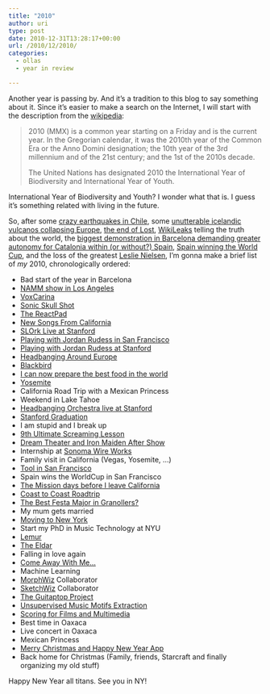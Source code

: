 ```yaml
---
title: "2010"
author: uri
type: post
date: 2010-12-31T13:28:17+00:00
url: /2010/12/2010/
categories:
  - ollas
  - year in review

---
```

Another year is passing by. And it&#8217;s a tradition to this blog to say something about it. Since it&#8217;s easier to make a search on the Internet, I will start with the description from the [wikipedia][1]: 

> 2010 (MMX) is a common year starting on a Friday and is the current year. In the Gregorian calendar, it was the 2010th year of the Common Era or the Anno Domini designation; the 10th year of the 3rd millennium and of the 21st century; and the 1st of the 2010s decade.
> 
> The United Nations has designated 2010 the International Year of Biodiversity and International Year of Youth.

International Year of Biodiversity and Youth? I wonder what that is. I guess it&#8217;s something related with living in the future.

So, after some [crazy earthquakes in Chile][2], some [unutterable icelandic vulcanos collapsing Europe][3], [the end of Lost][4], [WikiLeaks][5] telling the truth about the world, the [biggest demonstration in Barcelona demanding greater autonomy for Catalonia within (or without?) Spain][6], [Spain winning the World Cup][7], and the loss of the greatest [Leslie Nielsen][8], I&#8217;m gonna make a brief list of _my_ 2010, chronologically ordered:

  * Bad start of the year in Barcelona
  * [NAMM show in Los Angeles][9]
  * [VoxCarina][10]
  * [Sonic Skull Shot][11]
  * [The ReactPad][12]
  * [New Songs From California][13]
  * [SLOrk Live at Stanford][14]
  * [Playing with Jordan Rudess in San Francisco][15]
  * [Playing with Jordan Rudess at Stanford][16]
  * [Headbanging Around Europe][17]
  * [Blackbird][18]
  * [I can now prepare the best food in the world][19]
  * [Yosemite][20]
  * California Road Trip with a Mexican Princess
  * Weekend in Lake Tahoe
  * [Headbanging Orchestra live at Stanford][21]
  * [Stanford Graduation][22]
  * I am stupid and I break up
  * [9th Ultimate Screaming Lesson][23]
  * [Dream Theater and Iron Maiden After Show][24]
  * Internship at [Sonoma Wire Works][25]
  * Family visit in California (Vegas, Yosemite, &#8230;)
  * [Tool in San Francisco][26]
  * Spain wins the WorldCup in San Francisco
  * [The Mission days before I leave California][27]
  * [Coast to Coast Roadtrip][28]
  * [The Best Festa Major in Granollers?][29]
  * My mum gets married
  * [Moving to New York][30]
  * Start my PhD in Music Technology at NYU
  * [Lemur][31]
  * [The Eldar][32]
  * Falling in love again
  * [Come Away With Me&#8230;][33]
  * Machine Learning
  * [MorphWiz][34] Collaborator
  * [SketchWiz][35] Collaborator
  * [The Guitaptop Project][36]
  * [Unsupervised Music Motifs Extraction][37]
  * [Scoring for Films and Multimedia][38]
  * Best time in Oaxaca
  * Live concert in Oaxaca
  * Mexican Princess
  * [Merry Christmas and Happy New Year App][39]
  * Back home for Christmas (Family, friends, Starcraft and finally organizing my old stuff)

Happy New Year all titans. See you in NY!

 [1]: http://en.wikipedia.org/wiki/2010
 [2]: http://en.wikipedia.org/wiki/2010_Chile_earthquake
 [3]: http://en.wikipedia.org/wiki/2010_eruptions_of_Eyjafjallaj%C3%B6kull
 [4]: http://en.wikipedia.org/wiki/The_End_%28Lost%29
 [5]: http://en.wikipedia.org/wiki/WikiLeaks
 [6]: http://www.bbc.co.uk/news/10588494
 [7]: http://www.abc.net.au/news/stories/2010/07/12/2950575.htm
 [8]: http://en.wikipedia.org/wiki/Leslie_Nielsen
 [9]: /2010/01/namm-10/
 [10]: /2010/02/the-voxcarina/
 [11]: /2010/02/sonic-skull-shot/
 [12]: /2010/03/the-reactpad/
 [13]: /2010/03/songs-from-californi/
 [14]: /2010/04/slork-at-the-memorial-church/
 [15]: /2010/05/jordan-rudess-at-pyramind/
 [16]: /2010/04/jordan-rudess-at-stanford/
 [17]: /2010/04/headbanging-europe/
 [18]: /2010/05/blackbird-fly/
 [19]: /2010/05/quesadillas-diana/
 [20]: /2010/05/yosemite/
 [21]: /2010/06/cop-de-cap-headbang-orchestra-live-at-stanford/
 [22]: /2010/06/stanford-graduation-2010/
 [23]: /2010/06/9th-ultimate-screaming-lesson/
 [24]: /2010/06/dream-theater-after-show-pas/
 [25]: http://www.sonomawireworks.com/
 [26]: /2010/07/tool-in-san-francisco/
 [27]: /2010/08/the-mission/
 [28]: /2010/08/coast-to-coast-roadtrip/
 [29]: /2010/09/festa-major-de-granollers/
 [30]: /2010/09/the-wilderness-of-new-york/
 [31]: /2010/10/id-like-to-be-a-lemur/
 [32]: /2010/10/the-eldar/
 [33]: /2010/11/come-away-with-me-2/
 [34]: http://morphwiz.com/
 [35]: http://sketchwiz.net/
 [36]: /NYU/JavaProject2010/Guitaptop.pdf
 [37]: /NYU/ML/OriolNieto-FinalProject.pdf
 [38]: /2010/12/scoring-for-films-and-multimedi/
 [39]: http://itunes.apple.com/us/app/merry-christmas-happy-new/id408574584?mt=8
